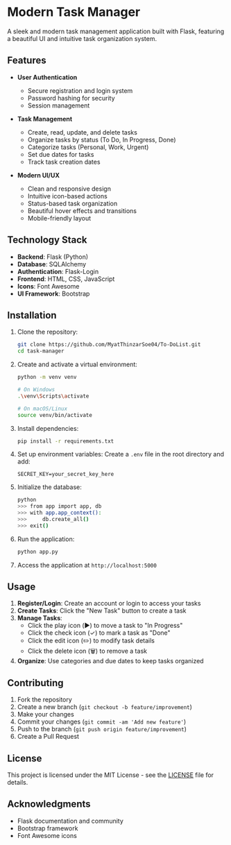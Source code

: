 # Modern Task Manager

A sleek and modern task management application built with Flask, featuring a beautiful UI and intuitive task organization system.

## Features

- **User Authentication**
  - Secure registration and login system
  - Password hashing for security
  - Session management

- **Task Management**
  - Create, read, update, and delete tasks
  - Organize tasks by status (To Do, In Progress, Done)
  - Categorize tasks (Personal, Work, Urgent)
  - Set due dates for tasks
  - Track task creation dates

- **Modern UI/UX**
  - Clean and responsive design
  - Intuitive icon-based actions
  - Status-based task organization
  - Beautiful hover effects and transitions
  - Mobile-friendly layout

## Technology Stack

- **Backend**: Flask (Python)
- **Database**: SQLAlchemy
- **Authentication**: Flask-Login
- **Frontend**: HTML, CSS, JavaScript
- **Icons**: Font Awesome
- **UI Framework**: Bootstrap

## Installation

1. Clone the repository:
   ```bash
   git clone https://github.com/MyatThinzarSoe04/To-DoList.git
   cd task-manager
   ```

2. Create and activate a virtual environment:
   ```bash
   python -m venv venv
   
   # On Windows
   .\venv\Scripts\activate
   
   # On macOS/Linux
   source venv/bin/activate
   ```

3. Install dependencies:
   ```bash
   pip install -r requirements.txt
   ```

4. Set up environment variables:
   Create a `.env` file in the root directory and add:
   ```
   SECRET_KEY=your_secret_key_here
   ```

5. Initialize the database:
   ```bash
   python
   >>> from app import app, db
   >>> with app.app_context():
   >>>     db.create_all()
   >>> exit()
   ```

6. Run the application:
   ```bash
   python app.py
   ```

7. Access the application at `http://localhost:5000`

## Usage

1. **Register/Login**: Create an account or login to access your tasks
2. **Create Tasks**: Click the "New Task" button to create a task
3. **Manage Tasks**: 
   - Click the play icon (▶️) to move a task to "In Progress"
   - Click the check icon (✓) to mark a task as "Done"
   - Click the edit icon (✏️) to modify task details
   - Click the delete icon (🗑️) to remove a task
4. **Organize**: Use categories and due dates to keep tasks organized

## Contributing

1. Fork the repository
2. Create a new branch (`git checkout -b feature/improvement`)
3. Make your changes
4. Commit your changes (`git commit -am 'Add new feature'`)
5. Push to the branch (`git push origin feature/improvement`)
6. Create a Pull Request

## License

This project is licensed under the MIT License - see the [LICENSE](LICENSE) file for details.

## Acknowledgments

- Flask documentation and community
- Bootstrap framework
- Font Awesome icons 
